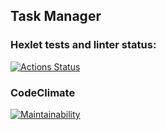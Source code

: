 ## Task Manager

### Hexlet tests and linter status:
[![Actions Status](https://github.com/howstung/php-project-57/actions/workflows/hexlet-check.yml/badge.svg)](https://github.com/howstung/php-project-57/actions)

### CodeClimate

[![Maintainability](https://api.codeclimate.com/v1/badges/dd2152d4edaa780c73bd/maintainability)](https://codeclimate.com/github/howstung/php-project-57/maintainability)

